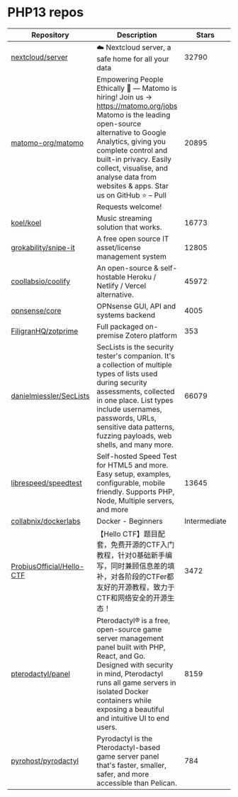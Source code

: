 # PHP13 repos

| Repository                                                                | Description                                                                                                                                                                                                                                                                                                                  | Stars        |          |      |
| ------------------------------------------------------------------------- | ---------------------------------------------------------------------------------------------------------------------------------------------------------------------------------------------------------------------------------------------------------------------------------------------------------------------------- | ------------ | -------- | ---- |
| [nextcloud/server](https://github.com/nextcloud/server)                   | ☁️ Nextcloud server, a safe home for all your data                                                                                                                                                                                                                                                                           | 32790        |          |      |
| [matomo-org/matomo](https://github.com/matomo-org/matomo)                 | Empowering People Ethically 🚀 — Matomo is hiring! Join us → <https://matomo.org/jobs> Matomo is the leading open-source alternative to Google Analytics, giving you complete control and built-in privacy. Easily collect, visualise, and analyse data from websites & apps. Star us on GitHub ⭐️  – Pull Requests welcome! | 20895        |          |      |
| [koel/koel](https://github.com/koel/koel)                                 | Music streaming solution that works.                                                                                                                                                                                                                                                                                         | 16773        |          |      |
| [grokability/snipe-it](https://github.com/grokability/snipe-it)           | A free open source IT asset/license management system                                                                                                                                                                                                                                                                        | 12805        |          |      |
| [coollabsio/coolify](https://github.com/coollabsio/coolify)               | An open-source & self-hostable Heroku / Netlify / Vercel alternative.                                                                                                                                                                                                                                                        | 45972        |          |      |
| [opnsense/core](https://github.com/opnsense/core)                         | OPNsense GUI, API and systems backend                                                                                                                                                                                                                                                                                        | 4005         |          |      |
| [FiligranHQ/zotprime](https://github.com/FiligranHQ/zotprime)             | Full packaged on-premise Zotero platform                                                                                                                                                                                                                                                                                     | 353          |          |      |
| [danielmiessler/SecLists](https://github.com/danielmiessler/SecLists)     | SecLists is the security tester's companion. It's a collection of multiple types of lists used during security assessments, collected in one place. List types include usernames, passwords, URLs, sensitive data patterns, fuzzing payloads, web shells, and many more.                                                     | 66079        |          |      |
| [librespeed/speedtest](https://github.com/librespeed/speedtest)           | Self-hosted Speed Test for HTML5 and more. Easy setup, examples, configurable, mobile friendly. Supports PHP, Node, Multiple servers, and more                                                                                                                                                                               | 13645        |          |      |
| [collabnix/dockerlabs](https://github.com/collabnix/dockerlabs)           | Docker  - Beginners                                                                                                                                                                                                                                                                                                          | Intermediate | Advanced | 7821 |
| [ProbiusOfficial/Hello-CTF](https://github.com/ProbiusOfficial/Hello-CTF) | 【Hello CTF】题目配套，免费开源的CTF入门教程，针对0基础新手编写，同时兼顾信息差的填补，对各阶段的CTFer都友好的开源教程，致力于CTF和网络安全的开源生态！                                                                                                                                                                                                                                       | 3472         |          |      |
| [pterodactyl/panel](https://github.com/pterodactyl/panel)                 | Pterodactyl® is a free, open-source game server management panel built with PHP, React, and Go. Designed with security in mind, Pterodactyl runs all game servers in isolated Docker containers while exposing a beautiful and intuitive UI to end users.                                                                    | 8159         |          |      |
| [pyrohost/pyrodactyl](https://github.com/pyrohost/pyrodactyl)             | Pyrodactyl is the Pterodactyl-based game server panel that's faster, smaller, safer, and more accessible than Pelican.                                                                                                                                                                                                       | 784          |          |      |
